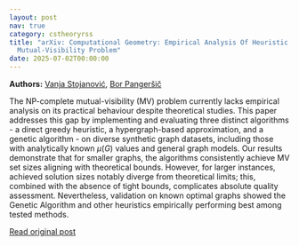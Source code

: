 ```yaml
---
layout: post
nav: true
category: cstheoryrss
title: "arXiv: Computational Geometry: Empirical Analysis Of Heuristic and Approximation Algorithms for the The
  Mutual-Visibility Problem"
date: 2025-07-02T00:00:00
---
```


**Authors:** [Vanja Stojanović](https://dblp.uni-trier.de/search?q=Vanja+Stojanovi%C4%87), [Bor Pangeršič](https://dblp.uni-trier.de/search?q=Bor+Panger%C5%A1i%C4%8D)

The NP-complete mutual-visibility (MV) problem currently lacks empirical
analysis on its practical behaviour despite theoretical studies. This paper
addresses this gap by implementing and evaluating three distinct algorithms - a
direct greedy heuristic, a hypergraph-based approximation, and a genetic
algorithm - on diverse synthetic graph datasets, including those with
analytically known $\mu(G)$ values and general graph models. Our results
demonstrate that for smaller graphs, the algorithms consistently achieve MV set
sizes aligning with theoretical bounds. However, for larger instances, achieved
solution sizes notably diverge from theoretical limits; this, combined with the
absence of tight bounds, complicates absolute quality assessment. Nevertheless,
validation on known optimal graphs showed the Genetic Algorithm and other
heuristics empirically performing best among tested methods.

[Read original post](http://arxiv.org/abs/2507.01076v1)
